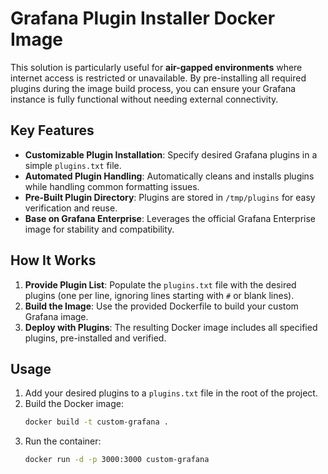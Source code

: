 # Grafana Plugin Installer Docker Image

This solution is particularly useful for **air-gapped environments** where internet access is restricted or unavailable. By pre-installing all required plugins during the image build process, you can ensure your Grafana instance is fully functional without needing external connectivity.

## Key Features
- **Customizable Plugin Installation**: Specify desired Grafana plugins in a simple `plugins.txt` file.
- **Automated Plugin Handling**: Automatically cleans and installs plugins while handling common formatting issues.
- **Pre-Built Plugin Directory**: Plugins are stored in `/tmp/plugins` for easy verification and reuse.
- **Base on Grafana Enterprise**: Leverages the official Grafana Enterprise image for stability and compatibility.

## How It Works
1. **Provide Plugin List**: Populate the `plugins.txt` file with the desired plugins (one per line, ignoring lines starting with `#` or blank lines).
2. **Build the Image**: Use the provided Dockerfile to build your custom Grafana image.
3. **Deploy with Plugins**: The resulting Docker image includes all specified plugins, pre-installed and verified.

## Usage
1. Add your desired plugins to a `plugins.txt` file in the root of the project.
2. Build the Docker image:
   ```bash
   docker build -t custom-grafana .
3. Run the container:
   ```bash
   docker run -d -p 3000:3000 custom-grafana

